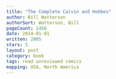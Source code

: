 ```yaml
---
title: "The Complete Calvin and Hobbes"
author: Bill Watterson
authorSort: Watterson, Bill
pageCount: 1456
date: 2014-01-01
written: 2005
stars: 5
layout: post
category: book
tags: read unreviewed comics
mapping: USA, North America
---
```

